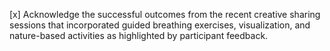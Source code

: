 [x] Acknowledge the successful outcomes from the recent creative sharing sessions that incorporated guided breathing exercises, visualization, and nature-based activities as highlighted by participant feedback.